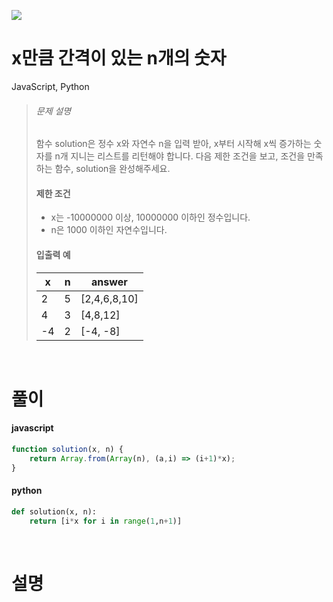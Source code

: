 ![](/img/programmers.png)

# x만큼 간격이 있는 n개의 숫자

JavaScript, Python

>###### 문제 설명
>
>함수 solution은 정수 x와 자연수 n을 입력 받아, x부터 시작해 x씩 증가하는 숫자를 n개 지니는 리스트를 리턴해야 합니다. 다음 제한 조건을 보고, 조건을 만족하는 함수, solution을 완성해주세요.
>
>#### 제한 조건
>
>-   x는 -10000000 이상, 10000000 이하인 정수입니다.
>-   n은 1000 이하인 자연수입니다.
>
>#### 입출력 예
>
>| x | n | answer |
>| --- | --- | --- |
>| 2 | 5 | [2,4,6,8,10] |
>| 4 | 3 | [4,8,12] |
>| -4 | 2 | [-4, -8] |

<br/>

# 풀이

#### javascript
```javascript
function solution(x, n) {
    return Array.from(Array(n), (a,i) => (i+1)*x);
}
```  
#### python
```python
def solution(x, n):
    return [i*x for i in range(1,n+1)]
```

<br/>

# 설명

